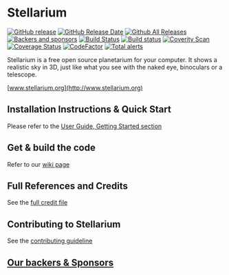 # Stellarium
[![GitHub release](https://img.shields.io/github/release/Stellarium/stellarium.svg)](https://github.com/Stellarium/stellarium/releases/latest)
[![GitHub Release Date](https://img.shields.io/github/release-date/Stellarium/stellarium.svg)](https://github.com/Stellarium/stellarium/releases/latest)
[![Github All Releases](https://img.shields.io/github/downloads/Stellarium/stellarium/total.svg)](https://github.com/Stellarium/stellarium/releases)
[![Backers and sponsors](https://img.shields.io/opencollective/all/stellarium.svg?style=flat)](https://opencollective.com/stellarium)
[![Build Status](https://travis-ci.org/Stellarium/stellarium.svg?branch=master)](https://travis-ci.org/Stellarium/stellarium)
[![Build status](https://ci.appveyor.com/api/projects/status/sw8j9l8q95ejkalo?svg=true)](https://ci.appveyor.com/project/alex-w/stellarium)
[![Coverity Scan](https://img.shields.io/coverity/scan/2098.svg)](https://scan.coverity.com/projects/stellarium-stellarium)
<br/>[![Coverage Status](https://coveralls.io/repos/github/Stellarium/stellarium/badge.svg)](https://coveralls.io/github/Stellarium/stellarium)
[![CodeFactor](https://www.codefactor.io/repository/github/stellarium/stellarium/badge)](https://www.codefactor.io/repository/github/stellarium/stellarium)
[![Total alerts](https://img.shields.io/lgtm/alerts/g/Stellarium/stellarium.svg?logo=lgtm&logoWidth=18)](https://lgtm.com/projects/g/Stellarium/stellarium/alerts/)

Stellarium is a free open source planetarium for your computer. It shows a realistic sky
in 3D, just like what you see with the naked eye, binoculars or a telescope.

[www.stellarium.org](http://www.stellarium.org)

## Installation Instructions & Quick Start

Please refer to the [User Guide, Getting Started section](https://github.com/Stellarium/stellarium/releases/download/v0.18.3/stellarium_user_guide-0.18.3-1.pdf)

## Get & build the code

Refer to our [wiki page](https://github.com/Stellarium/stellarium/wiki)

## Full References and Credits

See the [full credit file](CREDITS.md)

## Contributing to Stellarium

See the [contributing guideline](https://github.com/Stellarium/stellarium/blob/master/CONTRIBUTING.md)

## [Our backers & Sponsors](https://github.com/Stellarium/stellarium/blob/master/BACKERS.md)
